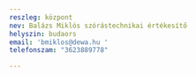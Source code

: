 ```yaml
---
reszleg: központ
nev: Balázs Miklós szórástechnikai értékesítő
helyszin: budaors
email: 'bmiklos@dewa.hu '
telefonszam: "3623889778"

---
```

